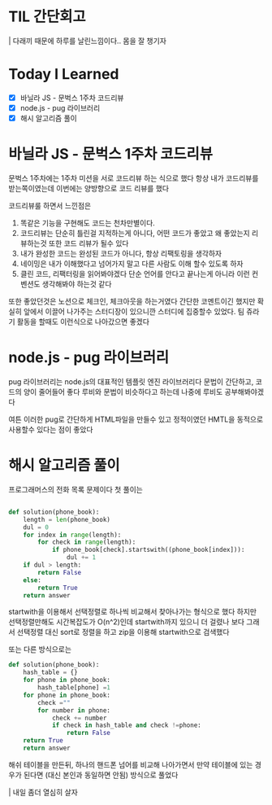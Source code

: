 # TIL 간단회고
| 다래끼 때문에 하루를 날린느낌이다.. 몸을 잘 챙기자

# Today I Learned
- [x] 바닐라 JS - 문벅스 1주차 코드리뷰
- [x] node.js - pug 라이브러리
- [x] 해시 알고리즘 풀이

# 바닐라 JS - 문벅스 1주차 코드리뷰
문벅스 1주차에는 1주차 미션을 서로 코드리뷰 하는 식으로 했다
항상 내가 코드리뷰를 받는쪽이였는데 이번에는 양방향으로 코드 리뷰를 했다

코드리뷰룰 하면서 느낀점은
1. 똑같은 기능을 구현해도 코드는 천차만별이다.
2. 코드리뷰는 단순히 틀린걸 지적하는게 아니다, 어떤 코드가 좋았고 왜 좋았는지 리뷰하는것 또한 코드 리뷰가 될수 있다
3. 내가 완성한 코드는 완성된 코드가 아니다, 항상 리팩토링을 생각하자
4. 네이밍은 내가 이해했다고 넘어가지 말고 다른 사람도 이해 할수 있도록 하자
5. 클린 코드, 리팩터링을 읽어봐야겠다 단순 언어를 안다고 끝나는게 아니라 이런 컨벤션도 생각해봐야 하는것 같다

또한 좋았던것은 노션으로 체크인, 체크아웃을 하는거였다 간단한 코멘트이긴 했지만 확실히 앞에서 이끌어 나가주는 스터디장이 있으니깐 스터디에 집중할수 있었다. 팀 쥬라기 활동을 할때도 이런식으로 나아갔으면 좋겠다

# node.js - pug 라이브러리
pug 라이브러리는 node.js의 대표적인 템플릿 엔진 라이브러리다
문법이 간단하고, 코드의 양이 줄어들어 좋다
루비와 문법이 비슷하다고 하는데
나중에 루비도 공부해봐야겠다

여튼 이러한 pug로 간단하게 HTML파일을 만들수 있고 정적이였던 HMTL을 동적으로 사용할수 있다는 점이 좋았다

# 해시 알고리즘 풀이
프로그래머스의 전화 목록 문제이다
첫 풀이는 
```python

def solution(phone_book):
    length = len(phone_book)
    dul = 0
    for index in range(length):
        for check in range(length):
            if phone_book[check].startswith((phone_book[index])):
                dul += 1
    if dul > length:
        return False
    else:
        return True
    return answer

```
startwith을 이용해서 선택정렬로 하나씩 비교해서 찾아나가는 형식으로 했다
하지만 선택정렬만해도 시간복잡도가 O(n^2)인데 startwith까지 있으니 더 걸렸나 보다
그래서 선택정렬 대신 sort로 정렬을 하고 zip을 이용해 startwith으로 검색했다

또는 다른 방식으로는

```python
def solution(phone_book):
    hash_table = {}
    for phone in phone_book:
        hash_table[phone] =1
    for phone in phone_book:
        check =""
        for number in phone:
            check += number
            if check in hash_table and check !=phone:
                return False
    return True
    return answer
```
해쉬 테이블을 만든뒤, 하나의 핸드폰 넘어를 비교해 나아가면서 만약 테이블에 있는 경우가 된다면 (대신 본인과 동일하면 안됨)
방식으로 풀었다

| 내일 좀더 열심히 살자